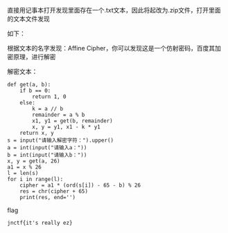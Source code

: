 直接用记事本打开发现里面存在一个.txt文本，因此将起改为.zip文件，打开里面的文本文件发现

如下：

根据文本的名字发现：Affine Cipher，你可以发现这是一个仿射密码，百度其加密原理，进行解密



解密文本：

```pythn
def get(a, b):
    if b == 0:
        return 1, 0
    else:
        k = a // b
        remainder = a % b
        x1, y1 = get(b, remainder)
        x, y = y1, x1 - k * y1
    return x, y
s = input("请输入解密字符：").upper()
a = int(input("请输入a："))
b = int(input("请输入b："))
x, y = get(a, 26)
a1 = x % 26
l = len(s)
for i in range(l):
    cipher = a1 * (ord(s[i]) - 65 - b) % 26
    res = chr(cipher + 65)
    print(res, end='')
```

flag

```
jnctf{it's really ez}
```